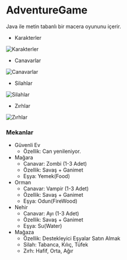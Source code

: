# AdventureGame
Java ile metin tabanlı bir macera oyununu içerir.
- Karakterler

![Karakterler](https://github.com/irem-yigit/AdventureGame/assets/51033713/b42c7cdd-ee0a-4926-bdbf-daf605b38625)

- Canavarlar

![Canavarlar](https://github.com/irem-yigit/AdventureGame/assets/51033713/c5102675-4d99-454c-ad9f-b30e2868f21b)

- Silahlar

![Silahlar](https://github.com/irem-yigit/AdventureGame/assets/51033713/bbaade4a-b468-46e4-8098-6019873f3133)

- Zırhlar

![Zırhlar](https://github.com/irem-yigit/AdventureGame/assets/51033713/bbb1b422-bde8-4906-aa63-9da25231a021)

### Mekanlar
- Güvenli Ev
   - Özellik: Can yenileniyor.
- Mağara
   - Canavar: Zombi (1-3 Adet)
   - Özellik: Savaş + Ganimet
   - Eşya: Yemek(Food)
- Orman
   - Canavar: Vampir (1-3 Adet)
   - Özellik: Savaş + Ganimet
   - Eşya: Odun(FireWood)
- Nehir
   - Canavar: Ayı (1-3 Adet)
   - Özellik: Savaş + Ganimet
   - Eşya: Su(Water)
- Mağaza
   - Özellik: Destekleyici Eşyalar Satın Almak
   - Silah: Tabanca, Kılıç, Tüfek
   - Zırh: Hafif, Orta, Ağır





